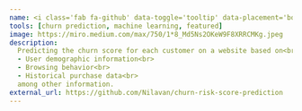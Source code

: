 ```yaml
---
name: <i class='fab fa-github' data-toggle='tooltip' data-placement='bottom' data-delay='250'></i> |&nbsp;HackerEarth ML challenge - Churn risk score prediction
tools: [churn prediction, machine learning, featured]
image: https://miro.medium.com/max/750/1*8_Md5Ns2OKeW9F8XRRCMKg.jpeg
description:
  Predicting the churn score for each customer on a website based on<br>
  - User demographic information<br>
  - Browsing behavior<br>
  - Historical purchase data<br>
  among other information.
external_url: https://github.com/Nilavan/churn-risk-score-prediction
---
```

